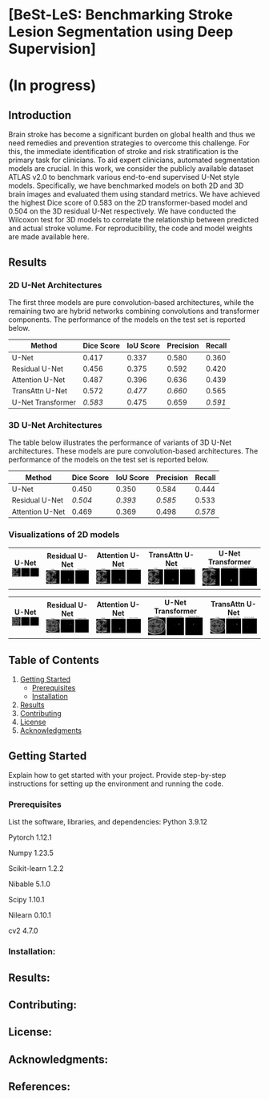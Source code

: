 # [BeSt-LeS: Benchmarking Stroke Lesion Segmentation using Deep Supervision]
# (In progress)
## Introduction

Brain stroke has become a significant burden on global health and thus we need remedies and prevention strategies to overcome this challenge. For this, the immediate identification of stroke and risk stratification is the primary task for clinicians. To aid expert clinicians, automated segmentation models are crucial. In this work, we consider the publicly available dataset ATLAS v2.0 to benchmark various end-to-end supervised U-Net style models. Specifically, we have benchmarked models on both 2D and 3D brain images and evaluated them using standard metrics. We have achieved the highest Dice score of 0.583 on the 2D transformer-based model and 0.504 on the 3D residual U-Net respectively. We have conducted the Wilcoxon test for 3D models to correlate the relationship between predicted and actual stroke volume. For reproducibility, the code and model weights are made  available here.

## Results

### 2D U-Net Architectures

The first three models are pure convolution-based architectures, while the remaining two are hybrid networks combining convolutions and transformer components. The performance of the models on the test set is reported below.

| Method                | Dice Score | IoU Score | Precision | Recall |
|-----------------------|------------|-----------|-----------|--------|
| U-Net                 | 0.417      | 0.337     | 0.580     | 0.360  |
| Residual U-Net        | 0.456      | 0.375     | 0.592     | 0.420  |
| Attention U-Net       | 0.487      | 0.396     | 0.636     | 0.439  |
| TransAttn U-Net       | 0.572      | *0.477*   | *0.660*   | 0.565  |
| U-Net Transformer     | *0.583*    | 0.475     | 0.659     | *0.591*|

### 3D U-Net Architectures

The table below illustrates the performance of variants of 3D U-Net architectures. These models are pure convolution-based architectures. The performance of the models on the test set is reported below.

| Method                | Dice Score | IoU Score | Precision | Recall |
|-----------------------|------------|-----------|-----------|--------|
| U-Net                 | 0.450      | 0.350     | 0.584     | 0.444  |
| Residual U-Net        | *0.504*    | *0.393*   | *0.585*   | 0.533  |
| Attention U-Net       | 0.469      | 0.369     | 0.498     | *0.578*|


### Visualizations of 2D models 

<table>
  <tr>
    <td style="text-align:center"><strong>U-Net</strong><br><img src="docs/sub-r004s004_U-NET.gif" alt="U-Net Visualization" width="400"/></td>
    <td style="text-align:center"><strong>Residual U-Net</strong><br><img src="docs/sub-r004s004_res-UNET.gif" alt="Residual U-Net Visualization" width="400"/></td>
    <td style="text-align:center"><strong>Attention U-Net</strong><br><img src="docs/sub-r004s004_attention-U-NET.gif" alt="Attention U-Net Visualization" width="400"/></td>
    <td style="text-align:center"><strong>TransAttn U-Net</strong><br><img src="docs/sub-r004s004_transattn-UNET.gif" alt="TransAttn U-Net Visualization" width="400"/></td>
    <td style="text-align:center"><strong>U-Net Transformer</strong><br><img src="docs/sub-r004s004_U-NET-Transformer.gif" alt="U-Net Transformer Visualization" width="400"/></td>
  </tr>
</table>

<table>
  <tr>
    <td style="text-align:center"><strong>U-Net</strong><br><img src="docs/sub-r027s050_U-NET.gif" alt="U-Net Visualization" width="400"/></td>
    <td style="text-align:center"><strong>Residual U-Net</strong><br><img src="docs/sub-r027s050_res-U-NET.gif" alt="Residual U-Net Visualization" width="400"/></td>
    <td style="text-align:center"><strong>Attention U-Net</strong><br><img src="docs/sub-r004s004_attention-U-NET.gif" alt="Attention U-Net Visualization" width="400"/></td>
    <td style="text-align:center"><strong>U-Net Transformer</strong><br><img src="docs/sub-r027s050-transattn-U-NET.gif" alt="U-Net Transformer Visualization" width="400"/></td>
    <td style="text-align:center"><strong>TransAttn U-Net</strong><br><img src="docs/sub-r027s050-U-NET-Transformer.gif" alt="TransAttn U-Net Visualization" width="400"/></td>
  </tr>
</table>


## Table of Contents

1. [Getting Started](#getting-started)
    - [Prerequisites](#prerequisites)
    - [Installation](#installation)
2. [Results](#results)
3. [Contributing](#contributing)
4. [License](#license)
5. [Acknowledgments](#acknowledgments)

## Getting Started

Explain how to get started with your project. Provide step-by-step instructions for setting up the environment and running the code.

### Prerequisites
List the software, libraries, and dependencies:
Python 3.9.12

Pytorch 1.12.1

Numpy 1.23.5

Scikit-learn 1.2.2

Nibable 5.1.0

Scipy 1.10.1

Nilearn 0.10.1

cv2 4.7.0

### Installation:




## Results:

## Contributing:


## License:


## Acknowledgments:


## References:


